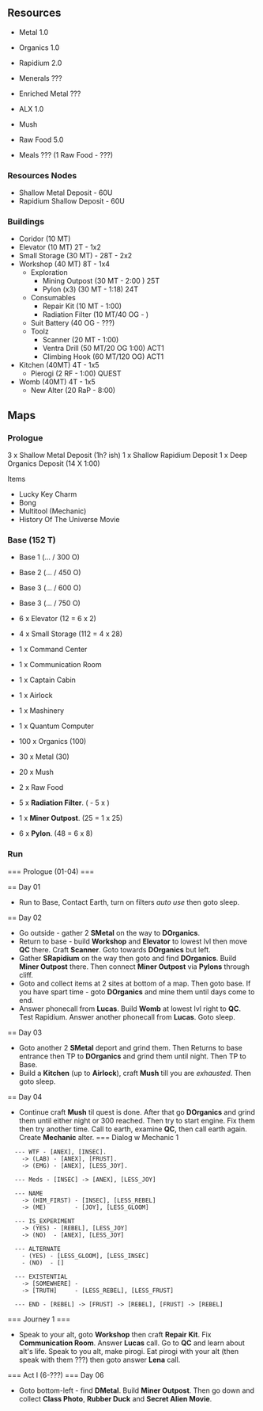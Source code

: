 ## Resources
- Metal           1.0
- Organics        1.0
- Rapidium        2.0
- Menerals        ???
- Enriched Metal  ???
- ALX             1.0

- Mush
- Raw Food        5.0
- Meals           ??? (1 Raw Food - ???)


### Resources Nodes
- Shallow Metal Deposit -     60U
- Rapidium Shallow Deposit -  60U


### Buildings
- Coridor (10 MT) 
- Elevator (10 MT) 2T - 1x2
- Small Storage (30 MT) - 28T - 2x2
- Workshop (40 MT) 8T - 1x4
  - Exploration
    - Mining Outpost (30 MT - 2:00 ) 25T
    - Pylon (x3)      (30 MT - 1:18) 24T
  - Consumables
    - Repair Kit (10 MT - 1:00)
    - Radiation Filter (10 MT/40 OG - )
  - Suit Battery (40 OG - ???)
  - Toolz
    - Scanner (20 MT - 1:00)
    - Ventra Drill (50 MT/20 OG 1:00) ACT1
    - Climbing Hook (60 MT/120 OG) ACT1
- Kitchen (40MT) 4T - 1x5
  - Pierogi (2 RF - 1:00) QUEST
- Womb (40MT) 4T - 1x5
  - New Alter (20 RaP - 8:00)


## Maps
### Prologue
3 x Shallow Metal Deposit (1h? ish)
1 x Shallow Rapidium Deposit
1 x Deep Organics Deposit (14 X 1:00)

Items
- Lucky Key Charm
- Bong
- Multitool (Mechanic)
- History Of The Universe Movie


### Base (152 T)
- Base 1 (... / 300 O)
- Base 2 (... / 450 O)
- Base 3 (... / 600 O)
- Base 3 (... / 750 O)

- 6 x Elevator (12 = 6 x 2)
- 4 x Small Storage (112 = 4 x 28)
- 1 x Command Center
- 1 x Communication Room
- 1 x Captain Cabin
- 1 x Airlock
- 1 x Mashinery
- 1 x Quantum Computer

- 100 x Organics (100)
- 30 x Metal (30)
- 20 x Mush
- 2 x Raw Food

- 5 x __Radiation Filter__. ( - 5 x )
- 1 x __Miner Outpost__. (25 = 1 x 25)
- 6 x __Pylon__. (48 = 6 x 8)


### Run
=== Prologue (01-04) === 

== Day 01
- Run to Base, Contact Earth, turn on filters _auto use_ then goto sleep.

== Day 02
- Go outside - gather 2 __SMetal__ on the way to __DOrganics__.
- Return to base - build __Workshop__ and __Elevator__ to lowest lvl then move __QC__ there.  Craft __Scanner__. Goto towards __DOrganics__ but left.
- Gather __SRapidium__ on the way then goto and find __DOrganics__. Build __Miner Outpost__ there. Then connect __Miner Outpost__ via __Pylons__ through cliff.
- Goto and collect items at 2 sites at bottom of a map. Then goto base. If you have spart time - goto __DOrganics__ and mine them until days come to end.
- Answer phonecall from __Lucas__. Build __Womb__ at lowest lvl right to __QC__. Test Rapidium. Answer another phonecall from __Lucas__. Goto sleep.

== Day 03
- Goto another 2 __SMetal__ deport and grind them. Then Returns to base entrance then TP to __DOrganics__ and grind them until night. Then TP to Base.
- Build a __Kitchen__ (up to __Airlock__), craft __Mush__ till you are _exhausted_. Then goto sleep.

== Day 04 
- Continue craft __Mush__ til quest is done. After that go __DOrganics__ and grind them until either night or 300 reached. Then try to start engine. Fix them then try another time. Call to earth, examine __QC__, then call earth again. Create __Mechanic__ alter. 
=== Dialog w Mechanic 1
```
  --- WTF - [ANEX], [INSEC].
    -> (LAB) - [ANEX], [FRUST].
    -> (EMG) - [ANEX], [LESS_JOY].

  --- Meds - [INSEC] -> [ANEX], [LESS_JOY]

  --- NAME
    -> (HIM_FIRST) - [INSEC], [LESS_REBEL]
    -> (ME)        - [JOY], [LESS_GLOOM]

  --- IS_EXPERIMENT
    -> (YES) - [REBEL], [LESS_JOY]
    -> (NO)  - [ANEX], [LESS_JOY]

  --- ALTERNATE
    - (YES) - [LESS_GLOOM], [LESS_INSEC]
    - (NO)  - []

  --- EXISTENTIAL
    -> [SOMEWHERE] -
    -> [TRUTH]     - [LESS_REBEL], [LESS_FRUST]

  --- END - [REBEL] -> [FRUST] -> [REBEL], [FRUST] -> [REBEL]
```

=== Journey 1 ===
- Speak to your alt, goto __Workshop__ then craft __Repair Kit__. Fix __Communication Room__. Answer __Lucas__ call. Go to __QC__ and learn about alt's life. Speak to you alt, make pirogi. Eat pirogi with your alt (then speak with them ???) then goto answer __Lena__ call.

=== Act I (6-???) ===
Day 06
- Goto bottom-left - find __DMetal__. Build __Miner Outpost__. Then go down and collect __Class Photo__, __Rubber Duck__ and __Secret Alien Movie__.


